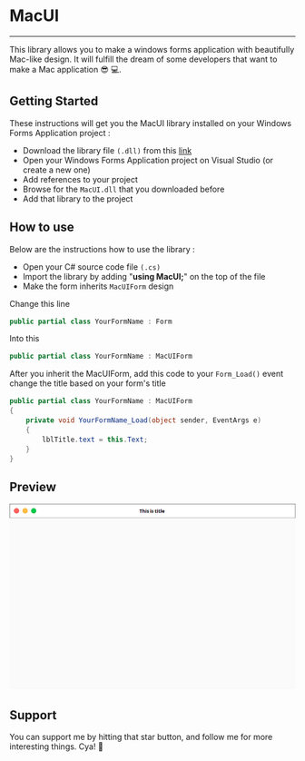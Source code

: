 #  MacUI
---
This library allows you to make a windows forms application with beautifully Mac-like design. It will fulfill the dream of some developers that want to make a Mac application 😎 💻.

## Getting Started
These instructions will get you the MacUI library installed on your Windows Forms Application project :
- Download the library file `(.dll)` from this [link](https://github.com/gavrielsatrio/MacUI/blob/main/MacUI.dll)
- Open your Windows Forms Application project on Visual Studio (or create a new one)
- Add references to your project
- Browse for the `MacUI.dll` that you downloaded before
- Add that library to the project


## How to use
Below are the instructions how to use the library :
- Open your C# source code file `(.cs)`
- Import the library by adding "**using MacUI;**" on the top of the file
- Make the form inherits `MacUIForm` design

Change this line
```cs
public partial class YourFormName : Form
```
  Into this
```cs
public partial class YourFormName : MacUIForm
```

After you inherit the MacUIForm, add this code to your `Form_Load()` event change the title based on your form's title
```cs
public partial class YourFormName : MacUIForm
{
    private void YourFormName_Load(object sender, EventArgs e)
    {
        lblTitle.text = this.Text;
    }
}
```


## Preview
![Example application preview](https://raw.githubusercontent.com/gavrielsatrio/MacUI/main/Preview.png "MacUI-Kit Application Preview")

## Support
You can support me by hitting that star button, and follow me for more interesting things. Cya! 👋
